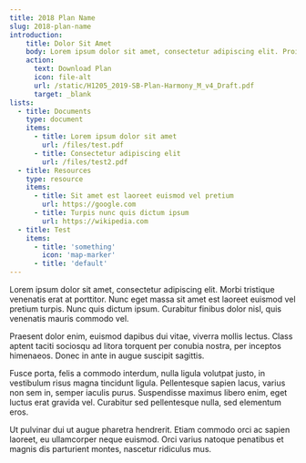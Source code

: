 ```yaml
---
title: 2018 Plan Name
slug: 2018-plan-name
introduction:
    title: Dolor Sit Amet
    body: Lorem ipsum dolor sit amet, consectetur adipiscing elit. Proin convallis cursus lectus eu iaculis. Mauris pulvinar nisi metus, vitae facilisis risus aliquam at.
    action:
      text: Download Plan
      icon: file-alt
      url: /static/H1205_2019-SB-Plan-Harmony_M_v4_Draft.pdf
      target: _blank
lists:
  - title: Documents
    type: document
    items: 
      - title: Lorem ipsum dolor sit amet
        url: /files/test.pdf
      - title: Consectetur adipiscing elit
        url: /files/test2.pdf
  - title: Resources
    type: resource
    items: 
      - title: Sit amet est laoreet euismod vel pretium
        url: https://google.com
      - title: Turpis nunc quis dictum ipsum
        url: https://wikipedia.com
  - title: Test
    items:
      - title: 'something'
        icon: 'map-marker'
      - title: 'default'
---
```

Lorem ipsum dolor sit amet, consectetur adipiscing elit. Morbi tristique venenatis erat at porttitor. Nunc eget massa sit amet est laoreet euismod vel pretium turpis. Nunc quis dictum ipsum. Curabitur finibus dolor nisl, quis venenatis mauris commodo vel.

Praesent dolor enim, euismod dapibus dui vitae, viverra mollis lectus. Class aptent taciti sociosqu ad litora torquent per conubia nostra, per inceptos himenaeos. Donec in ante in augue suscipit sagittis.

Fusce porta, felis a commodo interdum, nulla ligula volutpat justo, in vestibulum risus magna tincidunt ligula. Pellentesque sapien lacus, varius non sem in, semper iaculis purus. Suspendisse maximus libero enim, eget luctus erat gravida vel. Curabitur sed pellentesque nulla, sed elementum eros.

Ut pulvinar dui ut augue pharetra hendrerit. Etiam commodo orci ac sapien laoreet, eu ullamcorper neque euismod. Orci varius natoque penatibus et magnis dis parturient montes, nascetur ridiculus mus.
